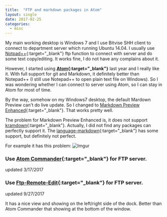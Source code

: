 ```yaml
---
title:  "FTP and markdown packages in Atom"
layout: single
date: 2017-02-25
categories:
  - misc
---
```


My main working desktop is Windows 7 and I use Bitvise SHH client to connect to department server which running Ubuntu 14.04. I usually use [Notpad++](https://notepad-plus-plus.org/){:target="_blank"} ftp function to connect with server and do some text copy/editing. It works fine, I do not have any complains about it.

However, I started using **[Atom](https://atom.io/){:target="_blank"}** last year and I really like it. With full support for git and Markdown, it definitely better than Notepad++ (I still use Notepad++ to open plain text file on Windows). So I was wondering whether I can connect to server using Atom, so I can stay in Atom for most of time.

By the way, somehow on my Windows7 desktop, the default Mardown Preview can't do live update. So I changed to [Markdown Preview Enhanced](https://atom.io/packages/markdown-preview-enhanced){:target="_blank"}. That works pretty well.

The problem for Markdown Preview Enhanced is, it does not support [kramdown](https://kramdown.gettalong.org/){:target="_blank"}. Actually, I did not find any packages can perfectly support it. The [language-markdown](https://atom.io/packages/language-markdown){:target="_blank"} has some support, but definitely not perfect.

For example it has this problem:
![Imgur](https://i.imgur.com/rWPzylo.png)


### Use [Atom Commander](https://atom.io/packages/atom-commander){:target="_blank"} for FTP server.
updated 3/17/2017

### Use [Ftp-Remote-Edit](https://atom.io/packages/ftp-remote-edit){:target="_blank"} for FTP server.
updated 9/27/2017

It has a nice view and showing on the left/right side of the dock. Better than Atom Commander that showing at the bottom of the window.
